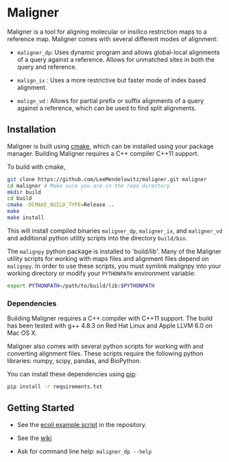 # Maligner

Maligner is a tool for aligning molecular or insilico restriction maps to a reference map. Maligner comes with several different modes of alignment:

 - `maligner_dp`: Uses dynamic program and allows global-local alignments of a query against a reference. Allows for unmatched sites in both the query and reference.

 - `malign_ix` : Uses a more restrictive but faster mode of index based alignment.

 - `malign_vd` : Allows for partial prefix or suffix alignments of a query against a reference, which can be used to find split alignments.
 

## Installation

Maligner is built using [cmake](https://cmake.org/download/), which can be installed using your package manager. Building Maligner requires a C++ compiler C++11 support.

To build with cmake,  

```bash
git clone https://github.com/LeeMendelowitz/maligner.git maligner
cd maligner # Make sure you are in the repo directory
mkdir build
cd build
cmake -DCMAKE_BUILD_TYPE=Release ..
make
make install
```

This will install compiled binaries `maligner_dp`, `maligner_ix`, and `maligner_vd` and additional python utility scripts into the directory `build/bin`.

The `malignpy` python package is installed to 'build/lib'. Many of the Maligner utility scripts for working with maps files and alignment files depend on `malignpy`. In order to use these scripts, you must symlink malignpy into your working directory or modify your `PYTHONPATH` environment variable:

```bash
export PYTHONPATH=/path/to/build/lib:$PYTHONPATH
```

### Dependencies

Building Maligner requires a C++ compiler with C++11 support. The build has been
tested with g++ 4.8.3 on Red Hat Linux and Apple LLVM 6.0 on Mac OS X.

Maligner also comes with several python scripts for working
with and converting alignment files. These scripts require the following python libraries: numpy, scipy, pandas, and BioPython.

You can install these dependencies using [pip](https://pip.pypa.io/en/stable/):

```bash
pip install -r requirements.txt
```

## Getting Started

 - See the [ecoli example script](https://github.com/LeeMendelowitz/maligner/blob/master/examples/ecoli_example.sh) in the repository.

 - See the [wiki](https://github.com/LeeMendelowitz/maligner/wiki)

 - Ask for command line help: `maligner_dp --help`


